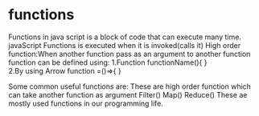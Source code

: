 # functions
Functions in java script is a block of code that can execute many time.<br>
javaScript Functions is executed when it is invoked(calls it)
High order function:When another function pass as an argument to another function
function can be defined using:
1.Function functionName(){
}<br>
2.By using Arrow function
=()=>{
}

Some common useful functions are:
These are high order function which can take another function as argument
Filter()
Map()
Reduce()
These ae mostly used functions in our programming life.
